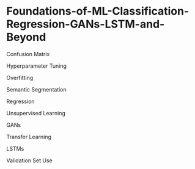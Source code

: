 # Foundations-of-ML-Classification-Regression-GANs-LSTM-and-Beyond
Confusion Matrix

Hyperparameter Tuning

Overfitting

Semantic Segmentation

Regression

Unsupervised Learning

GANs

Transfer Learning

LSTMs

Validation Set Use
